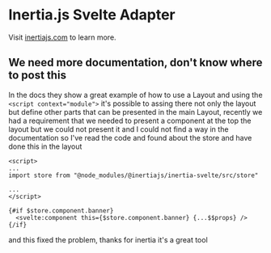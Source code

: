# Inertia.js Svelte Adapter

Visit [inertiajs.com](https://inertiajs.com/) to learn more.

## We need more documentation, don't know where to post this

In the docs they show a great example of how to use a Layout and using the
`<script context="module">` it's possible to assing there not only the layout
but define other parts that can be presented in the main Layout, recently
we had a requirement that we needed to present a component at the top the layout
but we could not present it and I could not find a way in the documentation so I've read
the code and found about the store and have done this in the layout
```
<script>
...
import store from "@node_modules/@inertiajs/inertia-svelte/src/store"

...
</script>

{#if $store.component.banner}
  <svelte:component this={$store.component.banner} {...$$props} />
{/if}
```

and this fixed the problem, thanks for inertia it's a great tool
